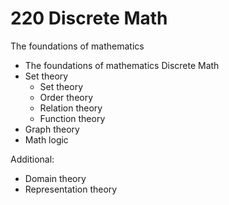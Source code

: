 # 220 Discrete Math

The foundations of mathematics
- The foundations of mathematics
Discrete Math
- Set theory
  - Set theory
  - Order theory
  - Relation theory
  - Function theory
- Graph theory
- Math logic

Additional:
- Domain theory
- Representation theory
